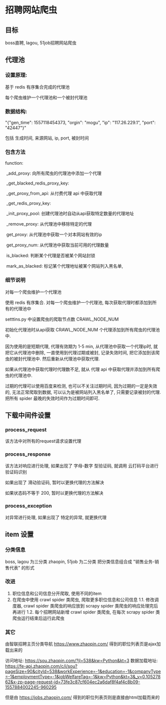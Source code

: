 # 招聘网站爬虫

## 目标

boss直聘, lagou, 51job招聘网站爬虫

## 代理池

### 设置原理: 

基于 redis 有序集合完成的代理池

每个爬虫维护一个代理池和一个被封代理池

### 数据结构:

"{\"gen_time\": 1557118454373, \"orgin\": \"mogu\", \"ip\": \"117.26.229.1\", \"port\": \"42447\"}"

包括 生成时间, 来源网站, ip, port, 被封时间

### 包含方法

function:

​    _add_proxy: 向所有爬虫的代理池中添加一个代理

​    _get_blacked_redis_proxy_key:

​    _get_proxy_from_api: 从付费代理 api 中获取代理

​    _get_redis_proxy_key:

​    _init_proxy_pool: 创建代理池时自动从api获取特定数量的代理地址

​    _remove_proxy: 从代理池中移除特定的代理

​    get_proxy: 从代理池中获取一个对本网站有效的ip

​    get_proxy_num: 从代理池中获取当前可用的代理数量

​    is_blacked: 判断某个代理是否被某个网站封锁

​    mark_as_blacked: 标记某个代理地址被某个网站列入黑名单, 



### 细节说明

对每一个爬虫维护一个代理池

使用 redis 有序集合. 对每一个爬虫维护一个代理池, 每次获取代理时都添加到所有的代理池中

setttins.py 中设置爬虫的爬取节点数 CRAWL_NODE_NUM

初始化代理池时从api获取 CRAWL_NODE_NUM 个代理添加到所有爬虫的代理池中.

因为使用的是短期代理, 代理有效期为 1-5 min, 从代理池中获取一个代理ip时, 就把它从代理池中删除, 一直使用到代理过期或被封, 记录失效时间, 把它添加到该爬虫的被封代理池中. 然后重新从代理池中获取代理.

如果从代理池中获取代理时代理数不足, 就从 代理 api 中获取代理并添加到所有爬虫的代理池中.

过期的代理可以使用百度来检测, 也可以不关注过期时间, 因为过期的一定是失效的, 无法正常爬取到数据, 可以认为是被网站列入黑名单了, 只需要记录被封的代理. 把所有 spider 最晚的失效时间作为过期时间即可.


## 下载中间件设置

### process_request

该方法中对所有的request请求设置代理

### process_response

该方法对响应进行处理, 如果出现了 字母-数字  型验证码, 就调用 云打码平台进行验证码识别

如果出现了 滑动验证码, 暂时以更换代理的方法解决

如果状态码不等于 200, 暂时以更换代理的方法解决

### process_exception

对异常进行处理, 如果出现了 特定的异常, 就更换代理


## item 设置

### 分类信息
boss, lagou 为三分类
zhaopin, 51job 为二分类
把分类信息组合成 "销售业务-销售代表" 的形式


### 改进

1. 职位信息和公司信息分开爬取, 使用不同的item
2. 在爬虫中使用 crawl spider 类爬虫, 爬取更多职位信息和公司信息
1.1. 修改调度器, crawl spider 类爬虫的响应放到 scrapy spider 类爬虫的响应处理完后再进行
1.2. 每个招聘网站新增 crawl spider 类爬虫, 在每次 scrapy spider 类爬虫运行结束后运行此爬虫


### 其它

由智联招聘主页分类导航
https://www.zhaopin.com/
得到的职位列表页是ajax加载出来的

访问地址:
https://sou.zhaopin.com/?jl=538&kw=Python&kt=3
数据加载地址:
https://fe-api.zhaopin.com/c/i/sou?pageSize=90&cityId=538&workExperience=-1&education=-1&companyType=-1&employmentType=-1&jobWelfareTag=-1&kw=Python&kt=3&_v=0.10527862&x-zp-page-request-id=73fe3c87cf604ec2a6daf8f4af4c8b09-1557884002245-960295

但是由
https://jobs.zhaopin.com/
得到的职位列表页则是直接由html加载而来的
